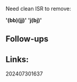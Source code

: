 

Need clean ISR to remove:

**'(bb)(jj)'**
**'j(bj)'**


## Follow-ups


## Links: 



202407301637
